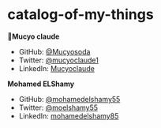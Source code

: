 # catalog-of-my-things
 👤**Mucyo claude**

- GitHub: [@Mucyosoda](https://github.com/Mucyosoda)
- Twitter: [@mucyoclaude1](https://mobile.twitter.com/mucyoclaude1)
- LinkedIn: [Mucyoclaude](https://www.linkedin.com/in/claudeMucyo)


 **Mohamed ELShamy**

- GitHub: [@mohamedelshamy55](https://github.com/mohamedelshamy55)
- Twitter: [@moelshamy55](https://mobile.twitter.com/moelshamy55)
- LinkedIn: [mohamedelshamy85](https://www.linkedin.com/in/mohamedelshamy85/)
